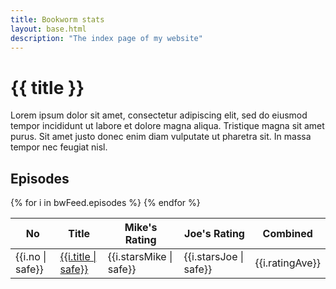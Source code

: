 ```yaml
---
title: Bookworm stats
layout: base.html
description: "The index page of my website"
---
```


<div class="aligning">
<div class="header">

<i class="fa-solid fa-ranking-star"></i>
# {{ title }}

<div role="doc-subtitle">
Lorem ipsum dolor sit amet, consectetur adipiscing elit, sed do eiusmod tempor incididunt ut labore et dolore magna aliqua. Tristique magna sit amet purus. Sit amet justo donec enim diam vulputate ut pharetra sit. In massa tempor nec feugiat nisl.
</div>
</div>

<div class="sheet">
<i class="fa-solid fa-headphones"></i>

## Episodes
<table>
<thead>
<tr>
<th>No</th>
<th>Title</th>
<th>Mike's Rating</th>
<th>Joe's Rating</th>
<th>Combined</th>
</tr>
</thead>

<tbody>
{% for i in bwFeed.episodes %}
<tr>
<td>{{i.no | safe}}</td>
<td><a href="{{i.link}}">{{i.title | safe}}</a></td>
<td>{{i.starsMike | safe}}</td>
<td>{{i.starsJoe | safe}}</td>
<td>{{i.ratingAve}}</td>
</tr>
{% endfor %}
</tbody>
</table>
</div>
<div class="fact-cards">

</div>

</div>